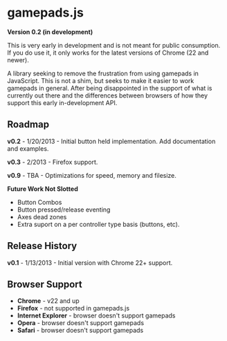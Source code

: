 gamepads.js
===========

**Version 0.2 (in development)**

This is very early in development and is not meant for public consumption. If you do use it, it only works for the latest versions of Chrome (22 and newer).

A library seeking to remove the frustration from using gamepads in JavaScript. This is not a shim, but seeks to make it easier to work gamepads in general. After being disappointed in the support of what is currently out there and the differences between browsers of how they support this early in-development API.

Roadmap
-------

**v0.2** - 1/20/2013 - Initial button held implementation. Add documentation and examples.

**v0.3** - 2/2013 - Firefox support.

**v0.9** - TBA - Optimizations for speed, memory and filesize.

**Future Work Not Slotted**

- Button Combos
- Button pressed/release eventing
- Axes dead zones
- Extra suport on a per controller type basis (buttons, etc).

Release History
---------------
**v0.1** - 1/13/2013 - Initial version with Chrome 22+ support.

Browser Support
---------------
- **Chrome** - v22 and up
- **Firefox** - not supported in gamepads.js
- **Internet Explorer** - browser doesn't support gamepads
- **Opera** - browser doesn't support gamepads
- **Safari** - browser doesn't support gamepads
